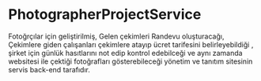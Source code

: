 # PhotographerProjectService
Fotoğrçılar için geliştirilmiş, Gelen çekimleri Randevu oluşturacağı, Çekimlere giden çalışanları çekimlere atayıp ücret tarifesini belirleyebildiği , şirket için günlük hasıtlarını not edip kontrol edebilceği ve aynı zamanda websitesi ile çektiği fotoğrafları gösterebileceği yönetim ve tanıtım sitesinin servis back-end tarafıdır.
